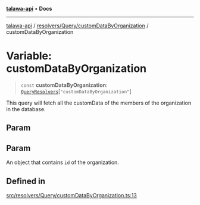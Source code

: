 [**talawa-api**](../../../../README.md) • **Docs**

***

[talawa-api](../../../../modules.md) / [resolvers/Query/customDataByOrganization](../README.md) / customDataByOrganization

# Variable: customDataByOrganization

> `const` **customDataByOrganization**: [`QueryResolvers`](../../../../types/generatedGraphQLTypes/type-aliases/QueryResolvers.md)\[`"customDataByOrganization"`\]

This query will fetch all the customData of the members of the organization in the database.

## Param

## Param

An object that contains `id` of the organization.

## Defined in

[src/resolvers/Query/customDataByOrganization.ts:13](https://github.com/PalisadoesFoundation/talawa-api/blob/3bacbf38707ebd3e3e5f1bc5b4cc7aa3b2adc169/src/resolvers/Query/customDataByOrganization.ts#L13)
